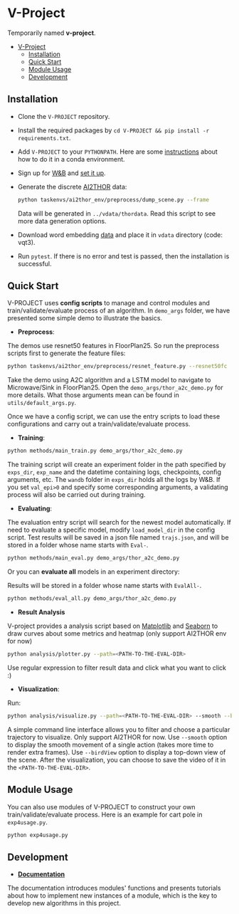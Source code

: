 # V-Project

Temporarily named **v-project**.

- [V-Project](#v-project)
  - [Installation](#installation)
  - [Quick Start](#quick-start)
  - [Module Usage](#module-usage)
  - [Development](#development)

## Installation

- Clone the `V-PROJECT` repository.

- Install the required packages by `cd V-PROJECT && pip install -r requirements.txt`.

- Add `V-PROJECT` to your `PYTHONPATH`. Here are some [instructions](https://conda.io/projects/conda/en/latest/user-guide/tasks/manage-environments.html#macos-and-linux) about how to do it in a conda environment.

- Sign up for [W&B](https://wandb.ai/) and [set it up](https://docs.wandb.ai/quickstart).

- Generate the discrete [AI2THOR](https://github.com/allenai/ai2thor) data:

  ```bash
  python taskenvs/ai2thor_env/preprocess/dump_scene.py --frame
  ```

  Data will be generated in `../vdata/thordata`. Read this script to see more data generation options.

- Download word embedding [data](https://pan.baidu.com/s/1mLshUzZuJa7yhPweb55UqA) and place it in `vdata` directory (code: vqt3).

- Run `pytest`. If there is no error and test is passed, then the installation is successful.

## Quick Start

V-PROJECT uses **config scripts** to manage and control modules and train/validate/evaluate process of an algorithm. In `demo_args` folder, we have presented some simple demo to illustrate the basics.

- **Preprocess**:

The demos use resnet50 features in FloorPlan25. So run the preprocess scripts first to generate the feature files:

```bash
python taskenvs/ai2thor_env/preprocess/resnet_feature.py --resnet50fc
```

Take the demo using A2C algorithm and a LSTM model to navigate to Microwave/Sink in FloorPlan25. Open the `demo_args/thor_a2c_demo.py` for more details. What those arguments mean can be found in `utils/default_args.py`.

Once we have a config script, we can use the entry scripts to load these configurations and carry out a train/validate/evaluate process.

- **Training**:

```bash
python methods/main_train.py demo_args/thor_a2c_demo.py
```

The training script will create an experiment folder in the path specified by `exps_dir`, `exp_name` and the datetime containing logs, checkpoints, config arguments,  etc. The `wandb` folder in `exps_dir` holds all the logs by W&B. If you set `val_epi>0` and specify some corresponding arguments, a validating process will also be carried out during training.

- **Evaluating**:

The evaluation entry script will search for the newest model automatically. If need to evaluate a specific model, modify `load_model_dir` in the config script. Test results will be saved in a json file named `trajs.json`, and will be stored in a folder whose name starts with `Eval-`.

```bash
python methods/main_eval.py demo_args/thor_a2c_demo.py
```

Or you can **evaluate all** models in an experiment directory:

Results will be stored in a folder whose name starts with `EvalAll-`.

```bash
python methods/eval_all.py demo_args/thor_a2c_demo.py
```

- **Result Analysis**

V-project provides a analysis script based on [Matplotlib](https://matplotlib.org/) and [Seaborn](http://seaborn.pydata.org/) to draw curves about some metrics and heatmap (only support AI2THOR env for now)
```bash
python analysis/plotter.py --path=<PATH-TO-THE-EVAL-DIR>
```
Use regular expression to filter result data and click what you want to click :)
- **Visualization**:

Run:

```bash
python analysis/visualize.py --path=<PATH-TO-THE-EVAL-DIR> --smooth --birdView
```
A simple command line interface allows you to filter and choose a particular trajectory to visualize. 
Only support AI2THOR for now. Use `--smooth` option to display the smooth movement of a single action (takes more time to render extra frames). Use `--birdView` option to display a top-down view of the scene.
After the visualization, you can choose to save the video of it in the `<PATH-TO-THE-EVAL-DIR>`.

## Module Usage

You can also use modules of V-PROJECT to construct your own train/validate/evaluate process. Here is an example for cart pole in `exp4usage.py`.
```bash
python exp4usage.py
```

## Development

- [**Documentation**]()

The documentation introduces modules' functions and presents tutorials about how to implement new instances of a module, which is the key to develop new algorithms in this project.

